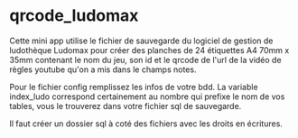 # qrcode_ludomax
Cette mini app utilise le fichier de sauvegarde du logiciel de gestion de ludothèque Ludomax pour créer des planches de 24 étiquettes A4 70mm x 35mm contenant le nom du jeu, son id et le qrcode de l'url de la vidéo de règles youtube qu'on a mis dans le champs notes. 

Pour le fichier config remplissez les infos de votre bdd.
La variable index_ludo correspond certainement au nombre qui prefixe le nom de vos tables, vous le trouverez dans votre fichier sql de sauvegarde.

Il faut créer un dossier sql à coté des fichiers avec les droits en écritures.
